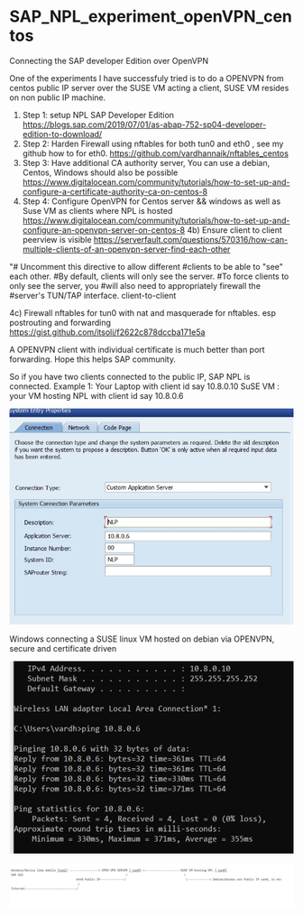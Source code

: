 # SAP_NPL_experiment_openVPN_centos
Connecting the SAP developer Edition over OpenVPN

One of the experiments I have successfuly tried is to do a OPENVPN from centos public IP server  over the SUSE VM acting a client, SUSE VM resides on non public IP machine.
1) Step 1: setup NPL SAP Developer Edition https://blogs.sap.com/2019/07/01/as-abap-752-sp04-developer-edition-to-download/
2) Step 2:  Harden Firewall using nftables for both tun0 and eth0 , see my github how to for eth0. https://github.com/vardhannaik/nftables_centos
3) Step 3: Have additional CA authority server, You can use a debian, Centos, Windows should also be possible
https://www.digitalocean.com/community/tutorials/how-to-set-up-and-configure-a-certificate-authority-ca-on-centos-8
4) Step 4: Configure OpenVPN for Centos server && windows as well as Suse VM as clients where NPL is hosted
https://www.digitalocean.com/community/tutorials/how-to-set-up-and-configure-an-openvpn-server-on-centos-8
4b) Ensure client to client peerview is visible
https://serverfault.com/questions/570316/how-can-multiple-clients-of-an-openvpn-server-find-each-other

"# Uncomment this directive to allow different
#clients to be able to "see" each other.
#By default, clients will only see the server.
#To force clients to only see the server, you
#will also need to appropriately firewall the
#server's TUN/TAP interface.
client-to-client

4c) Firewall nftables for tun0 with nat and masquerade for nftables.
esp postrouting and forwarding
https://gist.github.com/itsoli/f2622c878dccba171e5a

A OPENVPN client with individual certificate is much better than port forwarding. Hope this helps SAP community.

So if you have two clients connected to the public IP, SAP NPL is connected.
Example 1: Your Laptop with client id say 10.8.0.10
SuSE VM : your VM hosting NPL with client id say 10.8.0.6

![alt text](https://github.com/vardhannaik/SAP_NPL_experiment_openVPN_centos/blob/main/NPL.JPG?raw=true)

Windows connecting a SUSE linux VM hosted on debian via OPENVPN, secure and certificate driven

![alt text](https://github.com/vardhannaik/SAP_NPL_experiment_openVPN_centos/blob/main/OPENVPN_onwindows.JPG?raw=true)


![alt text](https://github.com/vardhannaik/SAP_NPL_experiment_openVPN_centos/blob/main/OpenVPN_SAPGUI.JPG?raw=true)






